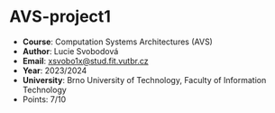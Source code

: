 # AVS-project1

- **Course**: Computation Systems Architectures (AVS)
- **Author**: Lucie Svobodová
- **Email**:  xsvobo1x@stud.fit.vutbr.cz
- **Year**:   2023/2024
- **University**: Brno University of Technology, Faculty of Information Technology
- Points: 7/10
